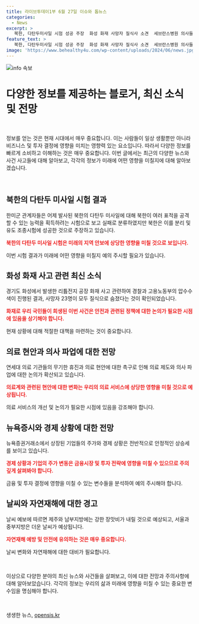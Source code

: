 ```yaml
---
title: 라이브투데이1부 6월 27일 이슈와 톱뉴스
categories:
  - News
excerpt: >
   북한, 다탄두미사일 시험 성공 주장  화성 화재 사망자 질식사 소견  세브란스병원 의사들 무기한 휴진  뉴욕증시 상승, 아마존 2조 시총 돌파  제주·남부 강한 장맛비, 중부는 더위  북한, 다탄두 능력 시험 성공 주장 화성 화재 사망자 질식사 소견 세브란스병원 의사들 무기한 휴진 뉴욕증시 상승, 아마존 2조 시총 돌파 제주·남부 강한 장맛비, 중부는 더위
feature_text: >
   북한, 다탄두미사일 시험 성공 주장  화성 화재 사망자 질식사 소견  세브란스병원 의사들 무기한 휴진  뉴욕증시 상승, 아마존 2조 시총 돌파  제주·남부 강한 장맛비, 중부는 더위  북한, 다탄두 능력 시험 성공 주장 화성 화재 사망자 질식사 소견 세브란스병원 의사들 무기한 휴진 뉴욕증시 상승, 아마존 2조 시총 돌파 제주·남부 강한 장맛비, 중부는 더위
image: 'https://www.behealthy4u.com/wp-content/uploads/2024/06/news.jpg'
---
```


<p><img src="https://www.behealthy4u.com/wp-content/uploads/2024/06/news.jpg" alt="info 속보" /></p>

<h1 data-ke-size="size32">다양한 정보를 제공하는 블로거, 최신 소식 및 전망</h1>

<p data-ke-size="size16">&nbsp;</p>

<p>정보를 얻는 것은 현재 시대에서 매우 중요합니다. 이는 사람들이 일상 생활뿐만 아니라 비즈니스 및 투자 결정에 영향을 미치는 영향력 있는 요소입니다. 따라서 다양한 정보를 빠르게 소비하고 이해하는 것은 매우 중요합니다. 이번 글에서는 최근의 다양한 뉴스와 사건 사고들에 대해 알아보고, 각각의 정보가 미래에 어떤 영향을 미칠지에 대해 알아보겠습니다. </p>

<p data-ke-size="size16">&nbsp;</p>

<h2 data-ke-size="size26">북한의 다탄두 미사일 시험 결과</h2>

<p>한미군 관계자들은 어제 발사된 북한의 다탄두 미사일에 대해 북한이 여러 표적을 공격할 수 있는 능력을 획득하려는 시험으로 보고 실패로 분류하였지만 북한은 이를 분리 및 유도 조종시험에 성공한 것으로 주장하고 있습니다.</p>

<p><b><span style="color: #ee2323;">북한의 다탄두 미사일 시험은 미래의 지역 안보에 상당한 영향을 미칠 것으로 보입니다.</span></b></p>

<p>이번 시험 결과가 미래에 어떤 영향을 미칠지 예의 주시할 필요가 있습니다.</p>

<h2 data-ke-size="size26">화성 화재 사고 관련 최신 소식</h2>

<p>경기도 화성에서 발생한 리튬전지 공장 화재 사고 관련하여 경찰과 고용노동부의 압수수색이 진행된 결과, 사망자 23명이 모두 질식으로 숨졌다는 것이 확인되었습니다.</p>

<p><b><span style="color: #ee2323;">화재로 우리 국민들이 희생된 이번 사건은 안전과 관련된 정책에 대한 논의가 필요한 시점에 있음을 상기해야 합니다.</span></b></p>

<p>현재 상황에 대해 적절한 대책을 마련하는 것이 중요합니다.</p>

<h2 data-ke-size="size26">의료 현안과 의사 파업에 대한 전망</h2>

<p>연세대 의료 기관들의 무기한 휴진과 의료 현안에 대한 촉구로 인해 의료 제도와 의사 파업에 대한 논의가 확산되고 있습니다.</p>

<p><b><span style="color: #ee2323;">의료계와 관련된 현안에 대한 변화는 우리의 의료 서비스에 상당한 영향을 미칠 것으로 예상됩니다.</span></b></p>

<p>의료 서비스의 개선 및 논의가 필요한 시점에 있음을 강조해야 합니다.</p>

<h2 data-ke-size="size26">뉴욕증시와 경제 상황에 대한 전망</h2>

<p>뉴욕증권거래소에서 상장된 기업들의 주가와 경제 상황은 전반적으로 안정적인 상승세를 보이고 있습니다.</p>

<p><b><span style="color: #ee2323;">경제 상황과 기업의 주가 변동은 금융시장 및 투자 전략에 영향을 미칠 수 있으므로 주의 깊게 살펴봐야 합니다.</span></b></p>

<p>금융 및 투자 결정에 영향을 미칠 수 있는 변수들을 분석하여 예의 주시해야 합니다.</p>

<h2 data-ke-size="size26">날씨와 자연재해에 대한 경고</h2>

<p>날씨 예보에 따르면 제주와 남부지방에는 강한 장맛비가 내릴 것으로 예상되고, 서울과 중부지방은 더운 날씨가 예상됩니다.</p>

<p><b><span style="color: #ee2323;">자연재해 예방 및 안전에 유의하는 것은 매우 중요합니다.</span></b></p>

<p>날씨 변화와 자연재해에 대한 대비가 필요합니다.</p>

<p data-ke-size="size16">&nbsp;</p>

<p>이상으로 다양한 분야의 최신 뉴스와 사건들을 살펴보고, 이에 대한 전망과 주의사항에 대해 알아보았습니다. 각각의 정보는 우리의 삶과 미래에 영향을 미칠 수 있는 중요한 변수임을 명심해야 합니다.</p>

<p data-ke-size="size16">&nbsp;</p>
생생한 뉴스, <a href="https://opensis.kr" rel="dofollow">opensis.kr</a>


